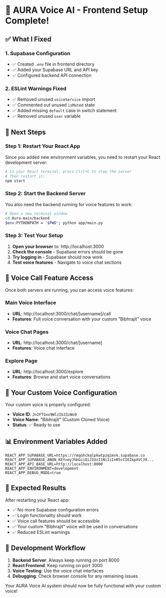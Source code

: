 # 🎉 AURA Voice AI - Frontend Setup Complete!

## ✅ **What I Fixed**

### **1. Supabase Configuration**
- ✅ Created `.env` file in frontend directory
- ✅ Added your Supabase URL and API key
- ✅ Configured backend API connection

### **2. ESLint Warnings Fixed**
- ✅ Removed unused `voiceService` import
- ✅ Commented out unused `isMuted` state
- ✅ Added missing `default` case in switch statement
- ✅ Removed unused `user` variable

## 🚀 **Next Steps**

### **Step 1: Restart Your React App**
Since you added new environment variables, you need to restart your React development server:

```bash
# In your React terminal, press Ctrl+C to stop the server
# Then restart it:
npm start
```

### **Step 2: Start the Backend Server**
You also need the backend running for voice features to work:

```bash
# Open a new terminal window
cd Aura-main/backend
$env:PYTHONPATH = "$PWD"; python app/main.py
```

### **Step 3: Test Your Setup**

1. **Open your browser** to: http://localhost:3000
2. **Check the console** - Supabase errors should be gone
3. **Try logging in** - Supabase should now work
4. **Test voice features** - Navigate to voice chat sections

## 🎤 **Voice Call Feature Access**

Once both servers are running, you can access voice features:

### **Main Voice Interface**
- **URL**: http://localhost:3000/chat/[username]/call
- **Features**: Full voice conversation with your custom "Bibhrajit" voice

### **Voice Chat Pages**
- **URL**: http://localhost:3000/chat/[username]
- **Features**: Voice chat interface

### **Explore Page**
- **URL**: http://localhost:3000/explore
- **Features**: Browse and start voice conversations

## 🔧 **Your Custom Voice Configuration**

Your custom voice is properly configured:
- **Voice ID**: `Jn2FTGxo9WlzIb33zWo9`
- **Voice Name**: "Bibhrajit" (Custom Cloned Voice)
- **Status**: ✅ Ready to use

## 📊 **Environment Variables Added**

```env
REACT_APP_SUPABASE_URL=https://rmqohckqlpkwtpzqimxk.supabase.co
REACT_APP_SUPABASE_ANON_KEY=eyJhbGciOiJIUzI1NiIsInR5cCI6IkpXVCJ9...
REACT_APP_API_BASE_URL=http://localhost:8000
REACT_APP_ENVIRONMENT=development
REACT_APP_DEBUG_MODE=true
```

## 🎯 **Expected Results**

After restarting your React app:
- ✅ No more Supabase configuration errors
- ✅ Login functionality should work
- ✅ Voice call features should be accessible
- ✅ Your custom "Bibhrajit" voice will be used in conversations
- ✅ Reduced ESLint warnings

## 🔄 **Development Workflow**

1. **Backend Server**: Always keep running on port 8000
2. **React Frontend**: Keep running on port 3000
3. **Voice Testing**: Use the voice chat interfaces
4. **Debugging**: Check browser console for any remaining issues

Your AURA Voice AI system should now be fully functional with your custom voice!
